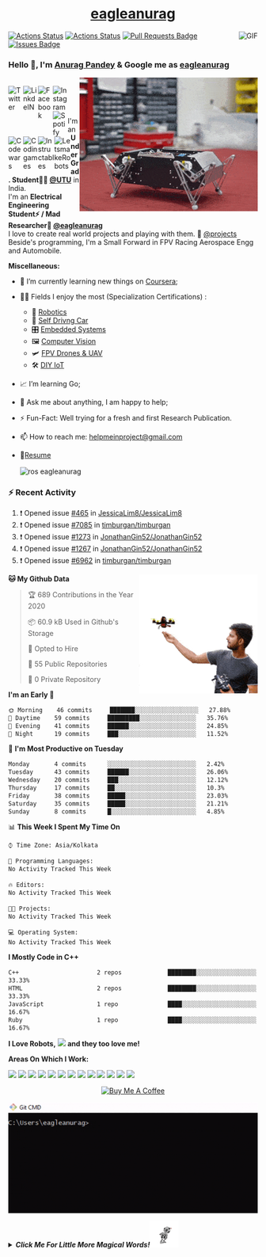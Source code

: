</div><h1 align="center"><a href="https://eagleanurag.github.io/" target="_blank">eagleanurag</a></h1></div>


<img align="right" alt="GIF" src="https://profile-counter.glitch.me/eagleanurag/count.svg" />


[![Actions Status](https://github.com/eagleanurag/eagleanurag/workflows/wakatime-stats/badge.svg)](https://github.com/eagleanurag/eagleanurag/actions)
[![Actions Status](https://github.com/eagleanurag/eagleanurag/workflows/update-gh-activity/badge.svg)](https://github.com/eagleanurag/eagleanurag/actions)
<a href="https://github.com/eagleanurag/eagleanurag/pulls"><img src="https://img.shields.io/github/issues-pr/eagleanurag/eagleanurag" alt="Pull Requests Badge"/></a>
<a href="https://github.com/eagleanurag/eagleanurag/issues"><img src="https://img.shields.io/github/issues/eagleanurag/eagleanurag" alt="Issues Badge"/></a>

### Hello 👋, I'm [Anurag Pandey](https://eagleanurag.github.io) & Google me as [eagleanurag](https://www.google.com/search?q=eagleanurag)
</a>
<a href="https://eagleanurag.blogspot.com/" target="_blank">
  <img align="right" alt="eagleanurag GIF" src="https://raw.githubusercontent.com/eagleanurag/eagleanurag/master/img/doggo%20jumps.gif" />
</a>

<br/>

<a >
  <img align="left" alt="Twitter" width="30px" src="https://image.flaticon.com/icons/svg/2111/2111703.svg" />
</a>
<a href="https://www.linkedin.com/in/eagleanurag" target="_blank">
  <img align="left" alt="LinkdeIN" width="30px" src="https://image.flaticon.com/icons/svg/2111/2111465.svg" />
</a>
<a href="https://www.facebook.com/eagleanurag" target="_blank">
  <img align="left" alt="Facebook" width="30px" src="https://image.flaticon.com/icons/svg/2111/2111342.svg" />
</a>
<a href="https://www.instagram.com/eagleanurag" target="_blank">
  <img align="left" alt="Instagram" width="30px" src="https://image.flaticon.com/icons/svg/2111/2111421.svg" />
</a>
<a href="https://open.spotify.com/user/11147618695?si=zZFn6uAGRLyoU02lsG50GA" target="_blank">
  <img align="left" alt="Spotify" width="30px" src="https://image.flaticon.com/icons/svg/2111/2111627.svg" />
</a>
<a href="https://www.codewars.com/users/eagleanurag" target="_blank">
  <img align="left" alt="Codewars" width="30px" src="https://image.flaticon.com/icons/svg/993/993515.svg" />
</a>
<a href="https://www.codingame.com/profile/452b06c872f9773a58e7abff97b738a98661992" target="_blank">
  <img align="left" alt="Codingames" width="30px" src="https://image.flaticon.com/icons/svg/2010/2010522.svg" />
</a> 
<a href="https://www.instructables.com/member/eagleanurag/" target="_blank">
  <img align="left" alt="Instructables" width="33px" src="https://user-images.githubusercontent.com/22770735/91797357-fa05cb80-ec3f-11ea-80ff-85239441e1a0.png" />
</a> 
<a href="https://www.robotshop.com/community/user/eagleanurag" target="_blank">
  <img align="left" alt="LetsmakeRobots" width="33px" src="https://user-images.githubusercontent.com/22770735/91797699-d55e2380-ec40-11ea-9435-c24537e613b0.png" />
</a> 


<br /> <br />

I'm an **Under Grad. Student👨‍🎓 [@UTU](https://uktech.ac.in/)** in India. <br />
I'm an **Electrical Engineering Student⚡ / Mad Researcher🤿 [@eagleanurag](https://www.eagleanurag.blogspot.com)**  <br />
I love to create real world projects and playing with them.  📢 [@projects](https://instagram.com/eagleanurag)  <br />
Beside's programming, I'm a Small Forward in FPV Racing Aerospace Engg and Automobile. <br />



  
**Miscellaneous:**
- 📖 I’m currently learning new things on [Coursera](https://www.coursera.org);
- 🤹🏽 Fields I enjoy the most (Specialization Certifications) :
  - 🤖 [Robotics](https://coursera.org/share/a237c8f82d157c1a3c5cd601e1da855f) 
  - 🚜 [Self Drivng Car](https://coursera.org/share/402fe3487673e5484084007a7bb66602)
  - 🎛  [Embedded Systems](https://coursera.org/share/d6b710bd5043dc3297f2f40473d0d4e1)
  - 🖼 [Computer Vision](https://coursera.org/share/60f858b3923d6089999b77303599f758)
  - 🛩️ [FPV Drones & UAV]()
  - 🛠 [DIY IoT](https://coursera.org/share/6db505a2616af40dca190c56600b7e13)
- 📈 I’m learning Go;
- 💬 Ask me about anything, I am happy to help;
- ⚡️ Fun-Fact: Well trying for a fresh and first Research Publication.
- 📫 How to reach me: <helpmeinproject@gmail.com>
- 📝[Resume](https://github.com/eagleanurag/eagleanurag.github.io/raw/master/res/resume_jan20_eng.pdf)

 
  <img align="center" alt="ros eagleanurag" src="https://user-images.githubusercontent.com/22770735/94174166-91161a00-feb2-11ea-9d4c-bd1ec230f5a0.gif" />

 
 

### :zap: Recent Activity

<!--START_SECTION:activity-->
1. ❗️ Opened issue [#465](https://github.com/JessicaLim8/JessicaLim8/issues/465) in [JessicaLim8/JessicaLim8](https://github.com/JessicaLim8/JessicaLim8)
2. ❗️ Opened issue [#7085](https://github.com/timburgan/timburgan/issues/7085) in [timburgan/timburgan](https://github.com/timburgan/timburgan)
3. ❗️ Opened issue [#1273](https://github.com/JonathanGin52/JonathanGin52/issues/1273) in [JonathanGin52/JonathanGin52](https://github.com/JonathanGin52/JonathanGin52)
4. ❗️ Opened issue [#1267](https://github.com/JonathanGin52/JonathanGin52/issues/1267) in [JonathanGin52/JonathanGin52](https://github.com/JonathanGin52/JonathanGin52)
5. ❗️ Opened issue [#6962](https://github.com/timburgan/timburgan/issues/6962) in [timburgan/timburgan](https://github.com/timburgan/timburgan)
<!--END_SECTION:activity-->

</a>
<a href="https://coursera.org/share/161ae3ce943f2ef62458cb811910ff07" target="_blank">
  <img align="right" alt="GIF" src="https://raw.githubusercontent.com/eagleanurag/eagleanurag/master/img/metyro.gif" />
</a>

<!--START_SECTION:waka-->
**🐱 My Github Data** 

> 🏆 689 Contributions in the Year 2020
 > 
> 📦 60.9 kB Used in Github's Storage 
 > 
> 💼 Opted to Hire
 > 
> 📜 55 Public Repositories
 > 
> 🔑 0 Private Repository 
 > 
**I'm an Early 🐤** 

```text
🌞 Morning    46 commits     ███████░░░░░░░░░░░░░░░░░░   27.88% 
🌆 Daytime    59 commits     █████████░░░░░░░░░░░░░░░░   35.76% 
🌃 Evening    41 commits     ██████░░░░░░░░░░░░░░░░░░░   24.85% 
🌙 Night      19 commits     ███░░░░░░░░░░░░░░░░░░░░░░   11.52%

```
📅 **I'm Most Productive on Tuesday** 

```text
Monday       4 commits      ░░░░░░░░░░░░░░░░░░░░░░░░░   2.42% 
Tuesday      43 commits     ██████░░░░░░░░░░░░░░░░░░░   26.06% 
Wednesday    20 commits     ███░░░░░░░░░░░░░░░░░░░░░░   12.12% 
Thursday     17 commits     ██░░░░░░░░░░░░░░░░░░░░░░░   10.3% 
Friday       38 commits     █████░░░░░░░░░░░░░░░░░░░░   23.03% 
Saturday     35 commits     █████░░░░░░░░░░░░░░░░░░░░   21.21% 
Sunday       8 commits      █░░░░░░░░░░░░░░░░░░░░░░░░   4.85%

```


📊 **This Week I Spent My Time On** 

```text
⌚︎ Time Zone: Asia/Kolkata

💬 Programming Languages: 
No Activity Tracked This Week

🔥 Editors: 
No Activity Tracked This Week

🐱‍💻 Projects: 
No Activity Tracked This Week

💻 Operating System: 
No Activity Tracked This Week

```

**I Mostly Code in C++** 

```text
C++                      2 repos             ████████░░░░░░░░░░░░░░░░░   33.33% 
HTML                     2 repos             ████████░░░░░░░░░░░░░░░░░   33.33% 
JavaScript               1 repo              ████░░░░░░░░░░░░░░░░░░░░░   16.67% 
Ruby                     1 repo              ████░░░░░░░░░░░░░░░░░░░░░   16.67%

```



<!--END_SECTION:waka-->





**I Love Robots,** <code><img height="35" src="https://image.flaticon.com/icons/png/512/35/35486.png"></code> **and they too love me!**


**Areas On Which I Work:**  

<code><img height="50" src="https://image.flaticon.com/icons/svg/1596/1596639.svg"></code>
<code><img height="50" src="https://image.flaticon.com/icons/svg/944/944179.svg"></code>
<code><img height="50" src="https://image.flaticon.com/icons/svg/2942/2942156.svg"></code>
<code><img height="50" src="https://image.flaticon.com/icons/svg/2235/2235061.svg"></code>
<code><img height="50" src="https://image.flaticon.com/icons/svg/3003/3003696.svg"></code>
<code><img height="50" src="https://image.flaticon.com/icons/svg/2885/2885535.svg"></code>
<code><img height="50" src="https://image.flaticon.com/icons/svg/3056/3056301.svg"></code>
<code><img height="50" src="https://image.flaticon.com/icons/svg/1680/1680899.svg"></code>
<code><img height="50" src="https://image.flaticon.com/icons/svg/3118/3118399.svg"></code>
<code><img height="50" src="https://cdn.icon-icons.com/icons2/1508/PNG/512/matlab_104289.png"></code>
<code><img height="50" src="https://image.flaticon.com/icons/svg/1628/1628182.svg"></code>
<code><img height="50" src="https://image.flaticon.com/icons/png/512/2085/2085061.png"></code>
<code><img height="50" src="https://image.flaticon.com/icons/svg/2535/2535543.svg"></code>
  

<p align="center">
<a href="https://www.buymeacoffee.com/eagleanurag" target="_blank"><img src="https://cdn.buymeacoffee.com/buttons/default-red.png" alt="Buy Me A Coffee" height="40" width="170" ></a>
</p>


  <img align="center" alt="eagleanurag GIF" src="https://raw.githubusercontent.com/eagleanurag/eagleanurag/master/img/eaglecmd.gif" />



***<details><summary>Click Me For Little More Magical Words!<img height="55" alt="GIF" src="https://raw.githubusercontent.com/eagleanurag/eagleanurag/master/img/robotdance.gif" /></summary>***

  So from the very beginning, I was a bit passionate about robotics related stuff 
  and always wanted to be an Engineer in Defence Services. I love Drones and UAV, 
  as flying FPV Racing Drones is my Hobby. I remember I made nearly hundreds of 
  Electronics, Electrical, Programming, Robotics, Mechanical subjects based projects
  from myself and also for Final Year Students of Engineering. 

  -----

  Professionally I-m good in Arduino Programming and Open-Source Hardware Development. 
  Familiar with the electrical system of two/four-wheel Vehicle. Being FPV pilot I know
  about Drone-UAV Design, Manufacturing and Aeromodeling.


<img align="left" alt="GIF" src="https://raw.githubusercontent.com/eagleanurag/eagleanurag/master/img/ind.gif" />
<img height="225" align="center" alt="GIF" src="https://user-images.githubusercontent.com/22770735/91841125-6fd55b80-ec6f-11ea-93e2-eaeeeab3a512.gif" />
<img align="right" alt="GIF" src="https://raw.githubusercontent.com/eagleanurag/eagleanurag/master/img/ind.gif" />
</details>
